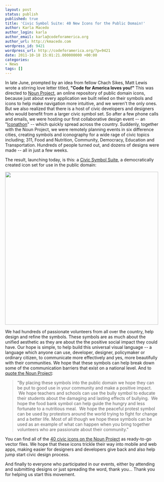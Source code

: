 ```yaml
---
layout: post
status: publish
published: true
title: 'Civic Symbol Suite: 40 New Icons for the Public Domain!'
author: Karla Macedo
author_login: karla
author_email: karla@codeforamerica.org
author_url: http://kmacedo.com
wordpress_id: 9421
wordpress_url: http://codeforamerica.org/?p=9421
date: 2011-10-18 15:01:21.000000000 +00:00
categories:
- News
tags: []
---
```

In late June, prompted by an idea from fellow Chach Sikes, Matt Lewis wrote a stirring love letter titled, <strong>"Code for America loves you!"</strong> This was directed to <a title="The Noun Project" href="http://thenounproject.com/">Noun Project</a>, an online repository of public domain icons, because just about every application we built relied on their symbols and icons to help make navigation more intuitive, and we weren't the only ones. But we also realized that there is a host of civic developers and designers who would benefit from a larger civic symbol set. So after a few phone calls and emails, we were hosting our first collaborative design event -- an "<a href="http://iconathon.org">Iconathon</a>" -- which quickly spread across the country. Suddenly, together with the Noun Project, we were remotely planning events in six difference cities, creating symbols and iconography for a wide rage of civic topics including; 311, Food and Nutrition, Community, Democracy, Education and Transportation. Hundreds of people turned out, and dozens of designs were made -- all in just a few weeks.

The result, launching today, is this: a <a title="Civic Symbol Suite" href="http://thenounproject.com/organization/iconathon/">Civic Symbol Suite</a>, a democratically created icon set for use in the public domain: 

<a href="http://codeforamerica.org/wp-content/uploads/2011/10/civicsymbolsuite.png"><img class="aligncenter size-medium wp-image-9439" title="civicsymbolsuite" src="http://farm7.static.flickr.com/6173/6256613916_4fcdde0810_o.jpg" alt="" width="500" /></a>

We had hundreds of passionate volunteers from all over the country, help design and refine the symbols. These symbols are as much about the unified aesthetic as they are about the the positive social impact they could have. Our hope is simple, to help build this universal visual language -- a language which anyone can use, developer, designer, policymaker or ordinary citizen, to communicate more effectively and yes, more beautifully with their communities. We hope that these symbols can help break down some of the communication barriers that exist on a national level. And to <a href="http://blog.thenounproject.com/post/11614433087/iconathon-symbol-suite-is-here">quote the Noun Project</a>:

<blockquote>"By placing these symbols into the public domain we hope they can be put to good use in your community and make a positive impact.  We hope teachers and schools can use the bully symbol to educate their students about the damaging and lasting effects of bullying.  We hope the food bank symbol can help guide the hungry and less fortunate to a nutritious meal.  We hope the peaceful protest symbol can be used by protestors around the world trying to fight for change and a better life. Most of all though we hope these symbols can be used as an example of what can happen when you bring together volunteers who are passionate about their community."
</blockquote>

You can find all of the <a href="http://thenounproject.com/organization/iconathon/">40 civic icons on the Noun Project</a> as ready-to-go vector files. We hope that these icons trickle their way into mobile and web apps, making easier for designers and developers give back and also help jump start civic design process.  

And finally to everyone who participated in our events, either by attending and submitting designs or just spreading the word, thank you... Thank you for helping us start this movement.
